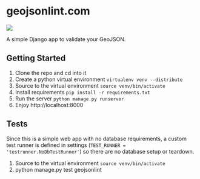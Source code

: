 # geojsonlint.com

<img src="https://api.travis-ci.org/JasonSanford/geojsonlint.com.png">

A simple Django app to validate your GeoJSON.

## Getting Started

1. Clone the repo and cd into it
2. Create a python virtual environment `virtualenv venv --distribute`
3. Source to the virtual environment `source venv/bin/activate`
4. Install requirements `pip install -r requirements.txt`
5. Run the server `python manage.py runserver`
6. Enjoy http://localhost:8000

## Tests

Since this is a simple web app with no database requirements, a custom test runner is defined in settings (`TEST_RUNNER = 'testrunner.NoDbTestRunner'`) so there are no database setup or teardown.

1. Source to the virtual environment `source venv/bin/activate`
2. python manage.py test geojsonlint
